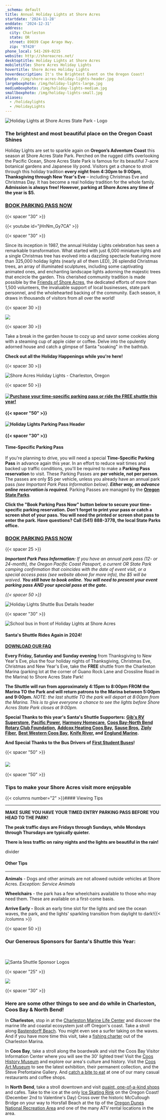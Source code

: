 ```yaml
---
_schema: default
title: Annual Holiday Lights at Shore Acres
startdate: '2024-11-28'
enddate: '2024-12-31'
address:
  city: Charleston
  state: OR
  street: 89039 Cape Arago Hwy.
  zip: '97420'
phone_local: 541-269-0215
website: http://shoreacres.net/
desktoptitle: Holiday Lights at Shore Acres
mobiletitle: Shore Acres Holiday Lights
hovertitle: Shore Acres Holiday Lights
hoverdescription: It's the Brightest Event on the Oregon Coast!
photo: /img/shore-acres-holiday-lights-header.jpg
largeboxphoto: /img/holiday-lights-large.jpg
mediumboxphoto: /img/holiday-lights-medium.jpg
smallboxphoto: /img/holiday-lights-small.jpg
aliases:
  - /holidaylights
  - /HolidayLights
---
```

![Holiday Lights at Shore Acres State Park - Logo](/img/holidaylights-logo-header-1.jpg)

### **The brightest and most beautiful place on the Oregon Coast Shines**

Holiday Lights are set to sparkle again on **Oregon’s Adventure Coast** this season at Shore Acres State Park. Perched on the rugged cliffs overlooking the Pacific Ocean, Shore Acres State Park is famous for its beautiful 7-acre botanical gardens and Japanese lily pond. Visitors get a chance to stroll through this holiday tradition **every night from 4:30pm to 9:00pm, Thanksgiving through New Year's Eve** – including Christmas Eve and Christmas Day. It has become a real holiday tradition for the whole family. **Admission is always free! However, parking at Shore Acres any time of the year is $5.**

### <a class="learn-more-anywhere-btn" target="_blank" href="https://oregonstateparks.reserveamerica.com/tourParkDetail.do?contractCode=OR&amp;parkId=402381">BOOK PARKING PASS NOW</a>

{{< spacer "30" >}}

{{< youtube id="jHnNm_Gy7CA" >}}

{{< spacer "30" >}}

Since its inception in 1987, the annual Holiday Lights celebration has seen a remarkable transformation. What started with just 6,000 miniature lights and a single Christmas tree has evolved into a dazzling spectacle featuring more than 325,000 holiday lights (nearly all of them LED), 26 splendid Christmas trees, an array of illuminated sculptures, including some captivating animated ones, and enchanting landscape lights adorning the majestic trees that encircle the garden. This cherished community tradition is made possible by the <a href="https://shoreacres.net/" target="_blank" rel="noopener">Friends of Shore Acres</a>, the dedicated efforts of more than 1,500 volunteers, the invaluable support of local businesses, state park personnel, and the wholehearted backing of the community. Each season, it draws in thousands of visitors from all over the world!

{{< spacer 30 >}}

![](/img/little-girl-frog-collage-695x322.jpg)

{{< spacer 30 >}}

Take a break in the garden house to cozy up and savor some cookies along with a steaming cup of apple cider or coffee. Delve into the opulently adorned house and catch a glimpse of Santa "soaking" in the bathtub.

**Check out all the Holiday Happenings while you're here!**

{{< spacer 30 >}}

![Shore Acres Holiday Lights - Charleston, Oregon](/img/holiday-lights-shore-acres-panoramic.jpg)

{{< spacer 50 >}}

#### [![Purchase your time-specific parking pass or ride the FREE shuttle this year!](/img/parking-pass-or-shuttle-1.png)](https://oregonstateparks.reserveamerica.com/tourParkDetail.do?contractCode=OR&amp;parkId=402381)

#### {{< spacer "50" >}}

#### ![Holiday Lights Parking Pass Header](/img/parking-pass-details-header.jpg)

#### {{< spacer "30" >}}

#### **Time-Specific Parking Pass**

If you're planning to drive, you will need a special **Time-Specific Parking Pass**&nbsp;in advance again this year. In an effort to reduce wait times and backed up traffic conditions, you'll be required to make a **Parking Pass reservation** to visit. These Parking Passes are **per vehicle, not per person**. The passes are only $5 per vehicle, unless you already have an annual park pass *(see Important Park Pass Information below)*. ***Either way, an advance online reservation is required.*** Parking Passes are managed by the <a href="https://oregonstateparks.reserveamerica.com/tourParkDetail.do?contractCode=OR&amp;parkId=402381" target="_blank" rel="noopener"><strong>Oregon State Parks</strong></a>.

**Click the "Book Parking Pass Now" button below to secure your time-specific parking reservation. Don't forget to print your pass or catch a screen shot of your pass. You will need the printed or screen shot pass to enter the park. Have questions? Call (541) 888-3778, the local State Parks office.**

### <a class="learn-more-anywhere-btn" target="_blank" href="https://oregonstateparks.reserveamerica.com/tourParkDetail.do?contractCode=OR&amp;parkId=402381">BOOK PARKING PASS NOW</a>

{{< spacer 25 >}}

***Important Park Pass Information:** If you have an annual park pass (12- or 24-month), the Oregon Pacific Coast Passport, a current OR State Park camping confirmation that coincides with the date of event visit, or a special access pass (see website above for more info), the $5 will be waived. **You still have to book online.**&nbsp;**You will need to present your event parking pass AND your special pass at the gate.***

*{{< spacer 50 >}}*

![Holiday Lights Shuttle Bus Details header](/img/shuttle-bus-info-hdr.jpg)

{{< spacer "30" >}}

![School bus in front of Holiday Lights at Shore Acres](/img/bus-shore-acres-2023-540x243.jpg "Santa's Shuttle, a FREE ride to Holiday Lights!")

#### Santa's Shuttle Rides Again in 2024!

[**DOWNLOAD OUR FAQ**](/HOLIDAY-LIGHTS-SHUTTLE-FAQ.pdf)

**Every Friday, Saturday and Sunday evening** from Thanksgiving to New Year's Eve, plus the four holiday nights of Thanksgiving, Christmas Eve, Christmas and New Year's Eve, take the **FREE** shuttle from the Charleston Marina (parking lot at the corner of Guano Rock Lane and Crossline Road in the Marina) to Shore Acres State Park!

**The Shuttle will run from approximately 4:15pm to 8:00pm FROM the Marina TO the Park and will return patrons to the Marina between 5:00pm and 9:00pm.** *NOTE: the last shuttle TO the park will depart at 8:00pm from the Marina. This is to give everyone a chance to see the lights before Shore Acres State Park closes at 9:00pm.*

**Special Thanks to this year's Santa's Shuttle Supporters:** <a href="https://www.gibsrvsuperstore.com/" target="_blank" rel="noopener"><strong>Gib's RV Superstore</strong></a>**,** <a href="https://www.pacificpower.net/" target="_blank" rel="noopener"><strong>Pacific Power</strong></a>**,** <a href="https://harmonyhomecareonline.com/" target="_blank" rel="noopener"><strong>Harmony Homecare</strong></a>**,** <a href="https://coosbaynorthbendrotary.org/rotary-coos-foundation/" target="_blank" rel="noopener"><strong>Coos Bay-North Bend Rotary Club Foundation</strong></a>**,** <a href="https://addcox.com/" target="_blank" rel="noopener"><strong>Addcox Heating Coos Bay</strong></a>**,** <a href="https://sause.com/locations/coos-bay/" target="_blank" rel="noopener"><strong>Sause Bros</strong></a>**,** <a href="https://ziplyfiber.com/new-fiber-locations/oregon/coosbay" target="_blank" rel="noopener"><strong>Ziply Fiber</strong></a>**,** <a href="https://www.bestwestern.com/en_US/book/hotels-in-coos-bay/best-western-holiday-hotel/propertyCode.38071.html" target="_blank" rel="noopener"><strong>Best Western Coos Bay</strong></a>**,** <a href="https://www.kniferiver.com/" target="_blank" rel="noopener"><strong>Knife River</strong></a>**, and** <a href="https://www.englundmarine.com/" target="_blank" rel="noopener"><strong>Englund Marine</strong></a>**.**

**And Special Thanks to the Bus Drivers of** <a href="https://firststudentinc.com/" target="_blank" rel="noopener"><strong>First Student Buses</strong></a>**!**

{{< spacer "50" >}}

### ![](/img/garden-house-holiday-lights-695x322.jpg)

{{< spacer "50" >}}

### Tips to make your Shore Acres visit more enjoyable

{{< columns number="2" >}}#### Viewing Tips

---

**MAKE SURE YOU HAVE YOUR TIMED ENTRY PARKING PASS BEFORE YOU HEAD TO THE PARK!**

**The peak traffic days are Fridays through Sundays, while Mondays through Thursdays are typically quieter.**

**There is less traffic on rainy nights and the lights are beautiful in the rain!**

divider

#### Other Tips

---

**Animals** - Dogs and other animals are not allowed outside vehicles at Shore Acres. *Exception: Service Animals*

**Wheelchairs** - the park has a few wheelchairs available to those who may need them. These are available on a first-come basis.

**Arrive Early -** Book an early time slot for the lights and see the ocean waves, the park, and the lights' sparkling transition from daylight to dark!{{< /columns >}}

{{< spacer 50 >}}

### Our Generous Sponsors for Santa's Shuttle this Year:

&nbsp;

![Santa Shuttle Sponsor Logos](/img/shuttle-sponsor-logos-sm.jpg)

{{< spacer "25" >}}

![](/img/holiday-happenings-button.jpg)

{{< spacer "30" >}}

### **Here are some other things to see and do while in Charleston, Coos Bay & North Bend!**

In **Charleston**, stop in at the [Charleston Marine Life Center](http://www.charlestonmarinelifecenter.com/) and discover the marine life and coastal ecosystem just off Oregon's coast. Take a stroll along [Bastendorff Beach](https://oregonsadventurecoast.com/blog/2017-08-29-spotlight-on-bastendorff-beach/). You might even see a surfer taking on the waves. And if you have more time this visit, take a [fishing charter](https://oregonsadventurecoast.com/tour-guides-and-charters/) out of the Charleston Marina.

In **Coos Bay**, take a stroll along the boardwalk and visit the Coos Bay Visitor Information Center where you will see the 30' lighted tree! Visit the [Coos History Museum](https://cooshistory.org/) and explore our area's culture and history. Visit the [Coos Art Museum](https://www.coosart.org/) to see the latest exhibition, their permanent collection, and the Steve Prefontaine Gallery. And [catch a bite to eat](https://oregonsadventurecoast.com/dining/) at one of our many casual restaurants and coffee shops.

In **North Bend**, take a stroll downtown and visit [quaint, one-of-a-kind shops](https://oregonsadventurecoast.com/shopping/) and cafes. Take to the ice at the only <a href="https://www.facebook.com/NorthBendIceSkatingRink" target="_blank" rel="noopener">Ice Skating Rink</a> on the Oregon Coast! (December 2nd to Valentine's Day) Cross over the historic McCullough Bridge on your way to Horsfall Beach at the tip of the [Oregon Dunes National Recreation Area](https://oregonsadventurecoast.com/untamed-dunes/) and one of the many ATV rental locations in the area.